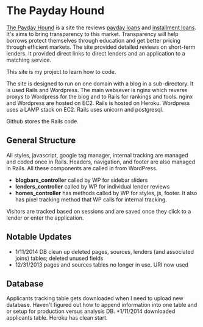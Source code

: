 # The Payday Hound

[The Payday Hound](http://www.thepaydayhound.com) is a site the reviews [payday loans](http://www.thepaydayhound.com/payday-loans/) and [installment loans](http://www.thepaydayhound.com/installment-loans/). It's aims to bring transparency to this market. Transparency will help borrows protect themselves through education and get better pricing through efficient markets. The site provided detailed reviews on short-term lenders. It provided direct links to direct lenders and an application to a matching service.

This site is my project to learn how to code.

The site is designed to run on one domain with a blog in a sub-directory. It is used Rails and Wordpress. The main websever is nginx which reverse proxys to Wordpress for the blog and to Rails for rankings and tools. nginx and Wordpress are hosted on EC2. Rails is hosted on Heroku. Wordpress uses a LAMP stack on EC2. Rails uses unicorn and postgresql.

Github stores the Rails code.

## General Structure

All styles, javascript, google tag manager, internal tracking are managed and coded once in Rails. Headers, navigation, and footer are also managed in Rails. All these components are called in from WordPress.

* __blogbars\_controller__ called by WP for sidebar sliders  
* __lenders\_controller__ called by WP for individual lender reviews  
* __homes\_controller__	has methods called by WP for styles, js, footer. It also has pixel tracking method that WP calls for internal tracking.

Visitors are tracked based on sessions and are saved once they click to a lender or enter the application. 


 
## Notable Updates

* 1/11/2014 DB clean up deleted pages, sources, lenders (and associated joins) tables; deleted unused fields
* 12/31/2013 pages and sources tables no longer in use. URI now used

## Database
Applicants tracking table gets downloaded when I need to upload new database. Haven't figured out how to append information into one table and or setup for production versus analysis DB.
*1/11/2014 downloaded applicants table. Heroku has clean start.
